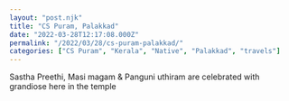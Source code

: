 ```yaml
---
layout: "post.njk"
title: "CS Puram, Palakkad"
date: "2022-03-28T12:17:08.000Z"
permalink: "/2022/03/28/cs-puram-palakkad/"
categories: ["CS Puram", "Kerala", "Native", "Palakkad", "travels"]
---
```


<!-- wp:jetpack/story {"mediaFiles":[{"alt":"The heritage house  where we stayed ","caption":"","id":"252","link":"https://kumar2net.wordpress.com/wp-content/uploads/2022/03/wp_story1648450013202_06619922042771206859.jpg","mime":"image/jpeg","type":"image","url":"https://kumar2net.wordpress.com/wp-content/uploads/2022/03/wp_story1648450013202_06619922042771206859.jpg"},{"alt":"Chandrasekara Swamy \u0026amp; Parvati ","caption":"","id":"253","link":"https://kumar2net.wordpress.com/wp-content/uploads/2022/03/wp_story1648450013173_19010556403523206342.jpg","mime":"image/jpeg","type":"image","url":"https://kumar2net.wordpress.com/wp-content/uploads/2022/03/wp_story1648450013173_19010556403523206342.jpg"},{"alt":"Santosh,  the efficient PRO CWA. Brilliant organiser","caption":"","id":"254","link":"https://kumar2net.wordpress.com/wp-content/uploads/2022/03/wp_story1648450013250_2467398150132266631.jpg","mime":"image/jpeg","type":"image","url":"https://kumar2net.wordpress.com/wp-content/uploads/2022/03/wp_story1648450013250_2467398150132266631.jpg"},{"alt":"","caption":"","id":"260","link":"https://kumar2net.wordpress.com/wp-content/uploads/2022/03/wp_story1648450013546_3.mp4","mime":"video/mp4","type":"video","url":"https://kumar2net.wordpress.com/wp-content/uploads/2022/03/wp_story1648450013546_3.mp4"},{"alt":"Poorna Pushkalambal Samedha Sastha","caption":"","id":"255","link":"https://kumar2net.wordpress.com/wp-content/uploads/2022/03/wp_story1648450013378_47202855345873726555.jpg","mime":"image/jpeg","type":"image","url":"https://kumar2net.wordpress.com/wp-content/uploads/2022/03/wp_story1648450013378_47202855345873726555.jpg"},{"alt":"The blue asbestos sheet shed is where the Krishna temple stood before being washed away in floods. They still are aghast and sad as this event","caption":"","id":"256","link":"https://kumar2net.wordpress.com/wp-content/uploads/2022/03/wp_story1648450013129_57428621117294406630.jpg","mime":"image/jpeg","type":"image","url":"https://kumar2net.wordpress.com/wp-content/uploads/2022/03/wp_story1648450013129_57428621117294406630.jpg"},{"alt":"When the lord comes around the agraharam in the late evening it's happy times","caption":"","id":"257","link":"https://kumar2net.wordpress.com/wp-content/uploads/2022/03/wp_story1648450013084_61615450080904388833.jpg","mime":"image/jpeg","type":"image","url":"https://kumar2net.wordpress.com/wp-content/uploads/2022/03/wp_story1648450013084_61615450080904388833.jpg"},{"alt":"Chandrashekarapuram - CS is very close to Edatara, Palakkad and Bharathapuzha runs around the village of 80 odd residents","caption":"","id":"258","link":"https://kumar2net.wordpress.com/wp-content/uploads/2022/03/wp_story1648450013227_74682474492821374568.jpg","mime":"image/jpeg","type":"image","url":"https://kumar2net.wordpress.com/wp-content/uploads/2022/03/wp_story1648450013227_74682474492821374568.jpg"},{"alt":"Make use of lifts to cross over to platforms when carrying heavy luggage or struggle to walk in Palakkad Junction","caption":"","id":"259","link":"https://kumar2net.wordpress.com/wp-content/uploads/2022/03/wp_story1648450013280_84158345505407446924.jpg","mime":"image/jpeg","type":"image","url":"https://kumar2net.wordpress.com/wp-content/uploads/2022/03/wp_story1648450013280_84158345505407446924.jpg"}]} -->
<div class="wp-block-jetpack-story wp-story"></div>
<!-- /wp:jetpack/story -->

<!-- wp:paragraph -->
<p>Sastha Preethi, Masi magam &amp; Panguni uthiram are celebrated with grandiose here in the temple</p>
<!-- /wp:paragraph -->
